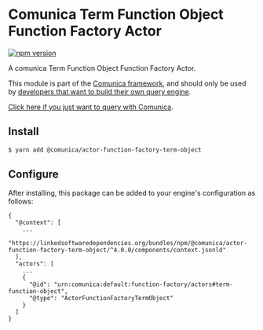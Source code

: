 # Comunica Term Function Object Function Factory Actor

[![npm version](https://badge.fury.io/js/%40comunica%2Factor-function-factory-term-function-object.svg)](https://www.npmjs.com/package/@comunica/actor-function-factory-term-object)

A comunica Term Function Object Function Factory Actor.

This module is part of the [Comunica framework](https://github.com/comunica/comunica),
and should only be used by [developers that want to build their own query engine](https://comunica.dev/docs/modify/).

[Click here if you just want to query with Comunica](https://comunica.dev/docs/query/).

## Install

```bash
$ yarn add @comunica/actor-function-factory-term-object
```

## Configure

After installing, this package can be added to your engine's configuration as follows:
```text
{
  "@context": [
    ...
    "https://linkedsoftwaredependencies.org/bundles/npm/@comunica/actor-function-factory-term-object/^4.0.0/components/context.jsonld"
  ],
  "actors": [
    ...
    {
      "@id": "urn:comunica:default:function-factory/actors#term-function-object",
      "@type": "ActorFunctionFactoryTermObject"
    }
  ]
}
```
